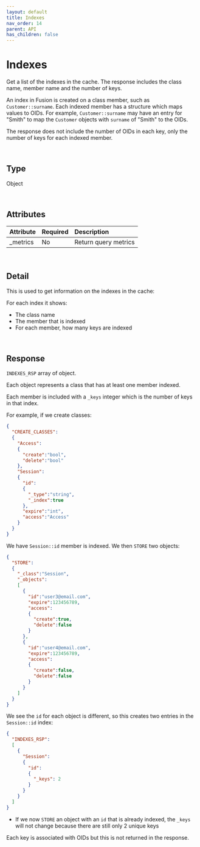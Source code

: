 ```yaml
---
layout: default
title: Indexes
nav_order: 14
parent: API
has_children: false
---
```


# Indexes
Get a list of the indexes in the cache. The response includes the class name, member name and the number of keys. 

An index in Fusion is created on a class member, such as `Customer::surname`. Each indexed member has a structure which maps values to OIDs. For example, `Customer::surname` may have an entry for "Smith" to map the `Customer` objects with `surname` of "Smith" to the OIDs.

The response does not include the number of OIDs in each key, only the number of keys for each indexed member.

<br/>

## Type
Object

<br/>


## Attributes

| Attribute | Required  | Description      |
|:-----     |:---       |:-------          |
| _metrics  | No        | Return query metrics |


<br/>


## Detail
This is used to get information on the indexes in the cache:

For each index it shows:

- The class name
- The member that is indexed
- For each member, how many keys are indexed


<br/>


## Response
`INDEXES_RSP` array of object.

Each object represents a class that has at least one member indexed.

Each member is included with a `_keys` integer which is the number of keys in that index.

For example, if we create classes:

```json
{
  "CREATE_CLASSES":
  {
    "Access":
    {
      "create":"bool",
      "delete":"bool"
    },
    "Session":
    {
      "id":
      {
        "_type":"string",
        "_index":true
      },
      "expire":"int",
      "access":"Access"
    }
  }
}
```

We have `Session::id` member is indexed. We then `STORE` two objects:

```json
{
  "STORE":
  {
    "_class":"Session",
    "_objects":
    [
      {
        "id":"user3@email.com",
        "expire":123456789,
        "access":
        {
          "create":true,
          "delete":false
        }
      },
      {
        "id":"user4@email.com",
        "expire":123456789,
        "access":
        {
          "create":false,
          "delete":false
        }
      }
    ]
  }
}
```

We see the `id` for each object is different, so this creates two entries in the `Session::id` index:

```json
{
  "INDEXES_RSP":
  [
    {
      "Session":
      {
        "id":
        {
          "_keys": 2
        }
      }
    }
  ]
}
```

- If we now `STORE` an object with an `id` that is already indexed, the `_keys` will not change because there are still only 2 unique keys

Each key is associated with OIDs but this is not returned in the response.
